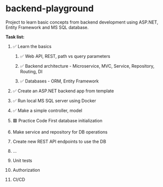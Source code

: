 # backend-playground

Project to learn basic concepts from backend development using ASP.NET, Entity Framework and MS SQL database.



**Task list:**

1. ✅ Learn the basics
   
   1. ✅ Web API, REST, path vs query parameters
   
   2. ✅ Backend architecture - Microservice, MVC, Service, Repository, Routing, DI
   
   3. ✅ Databases - ORM, Entity Framework

2. ✅ Create an ASP.NET backend app from template

3. ✅ Run local MS SQL server using Docker

4. ✅ Make a simple controller, model

5. 🟩 Practice Code First database initialization

6. Make service and repository for DB operations

7. Create new REST API endpoints to use the DB

8. ...

9. Unit tests

10. Authorization

11. CI/CD
